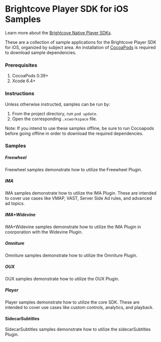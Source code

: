 Brightcove Player SDK for iOS Samples
=====================================
Learn more about the [Brightcove Native Player SDKs](http://docs.brightcove.com/en/video-cloud/mobile-sdks/index.html).

These are a collection of sample applications for the Brightcove Player SDK for iOS, organized by subject area. An installation of [CocoaPods][cocoapods] is required to download sample dependencies.

### Prerequisites

1. CocoaPods 0.39+
1. Xcode 6.4+

### Instructions

Unless otherwise instructed, samples can be run by:  

1. From the project directory, run `pod update`. 
1. Open the corresponding `.xcworkspace` file.

Note: If you intend to use these samples offline, be sure to run Cocoapods before going offline in order to download the required dependencies.

### Samples

##### Freewheel

Freewheel samples demonstrate how to utilize the Freewheel Plugin.

##### IMA

IMA samples demonstrate how to utilize the IMA Plugin. These are intended to cover use cases like VMAP, VAST, Server Side Ad rules, and advanced ad topics.

##### IMA+Widevine

IMA+Widevine samples demonstrate how to utilize the IMA Plugin in coorporation with the Widevine Plugin.

##### Omniture

Omniture samples demonstrate how to utilize the Omniture Plugin.

##### OUX

OUX samples demonstrate how to utilize the OUX Plugin.

##### Player

Player samples demonstrate how to utilize the core SDK. These are intended to cover use cases like custom controls, analytics, and playback.

#### SidecarSubtitles

SidecarSubtitles samples demonstrate how to utilize the sidecarSubtitles Plugin.

[cocoapods]: http://www.cocoapods.org
